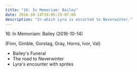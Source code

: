 ```yaml
---
title: "16: In Memoriam: Bailey"
date: 2016-10-14T19:05:25-07:00
description: "In which Lyra is escorted to Neverwinter."
---
```


16: In Memoriam: Bailey (2016-10-14)

(Finn, Gimble, Gorstag, Gray, Horns, Ivor, Val)

- Bailey's Funeral
- The road to Neverwinter
- Lyra's encounter with sprites
